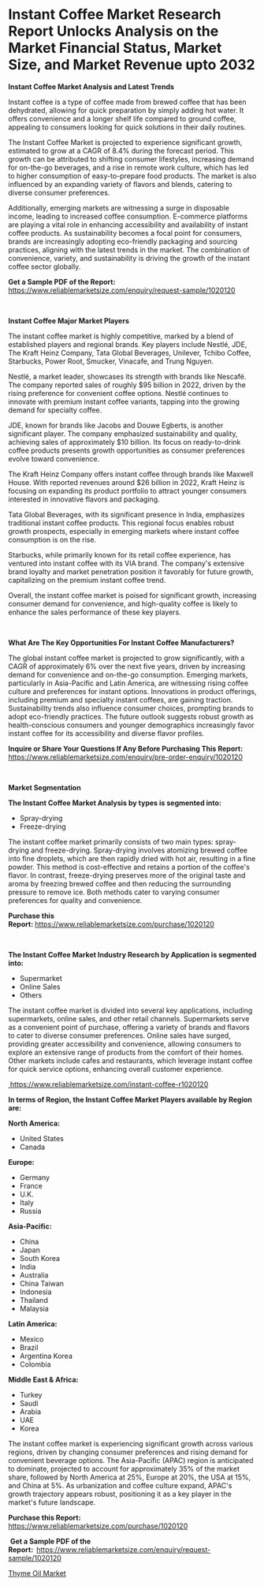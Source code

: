 <p><h1>Instant Coffee Market Research Report Unlocks Analysis on the Market Financial Status, Market Size, and Market Revenue upto 2032</h1></p><p><strong>Instant Coffee Market Analysis and Latest Trends</strong></p>
<p><p>Instant coffee is a type of coffee made from brewed coffee that has been dehydrated, allowing for quick preparation by simply adding hot water. It offers convenience and a longer shelf life compared to ground coffee, appealing to consumers looking for quick solutions in their daily routines.</p><p>The Instant Coffee Market is projected to experience significant growth, estimated to grow at a CAGR of 8.4% during the forecast period. This growth can be attributed to shifting consumer lifestyles, increasing demand for on-the-go beverages, and a rise in remote work culture, which has led to higher consumption of easy-to-prepare food products. The market is also influenced by an expanding variety of flavors and blends, catering to diverse consumer preferences.</p><p>Additionally, emerging markets are witnessing a surge in disposable income, leading to increased coffee consumption. E-commerce platforms are playing a vital role in enhancing accessibility and availability of instant coffee products. As sustainability becomes a focal point for consumers, brands are increasingly adopting eco-friendly packaging and sourcing practices, aligning with the latest trends in the market. The combination of convenience, variety, and sustainability is driving the growth of the instant coffee sector globally.</p></p>
<p><strong>Get a Sample PDF of the Report:&nbsp;</strong> <a href="https://www.reliablemarketsize.com/enquiry/request-sample/1020120?utm_campaign=2233&utm_medium=2&utm_source=Github&utm_content=ia&utm_term=15022025&utm_id=instant-coffee">https://www.reliablemarketsize.com/enquiry/request-sample/1020120</a></p>
<p>&nbsp;</p>
<p><strong>Instant Coffee Major Market Players</strong></p>
<p><p>The instant coffee market is highly competitive, marked by a blend of established players and regional brands. Key players include Nestlé, JDE, The Kraft Heinz Company, Tata Global Beverages, Unilever, Tchibo Coffee, Starbucks, Power Root, Smucker, Vinacafe, and Trung Nguyen.</p><p>Nestlé, a market leader, showcases its strength with brands like Nescafé. The company reported sales of roughly $95 billion in 2022, driven by the rising preference for convenient coffee options. Nestlé continues to innovate with premium instant coffee variants, tapping into the growing demand for specialty coffee.</p><p>JDE, known for brands like Jacobs and Douwe Egberts, is another significant player. The company emphasized sustainability and quality, achieving sales of approximately $10 billion. Its focus on ready-to-drink coffee products presents growth opportunities as consumer preferences evolve toward convenience.</p><p>The Kraft Heinz Company offers instant coffee through brands like Maxwell House. With reported revenues around $26 billion in 2022, Kraft Heinz is focusing on expanding its product portfolio to attract younger consumers interested in innovative flavors and packaging.</p><p>Tata Global Beverages, with its significant presence in India, emphasizes traditional instant coffee products. This regional focus enables robust growth prospects, especially in emerging markets where instant coffee consumption is on the rise. </p><p>Starbucks, while primarily known for its retail coffee experience, has ventured into instant coffee with its VIA brand. The company's extensive brand loyalty and market penetration position it favorably for future growth, capitalizing on the premium instant coffee trend. </p><p>Overall, the instant coffee market is poised for significant growth, increasing consumer demand for convenience, and high-quality coffee is likely to enhance the sales performance of these key players.</p></p>
<p>&nbsp;</p>
<p><strong>What Are The Key Opportunities For Instant Coffee Manufacturers?</strong></p>
<p><p>The global instant coffee market is projected to grow significantly, with a CAGR of approximately 6% over the next five years, driven by increasing demand for convenience and on-the-go consumption. Emerging markets, particularly in Asia-Pacific and Latin America, are witnessing rising coffee culture and preferences for instant options. Innovations in product offerings, including premium and specialty instant coffees, are gaining traction. Sustainability trends also influence consumer choices, prompting brands to adopt eco-friendly practices. The future outlook suggests robust growth as health-conscious consumers and younger demographics increasingly favor instant coffee for its accessibility and diverse flavor profiles.</p></p>
<p><strong>Inquire or Share Your Questions If Any Before Purchasing This Report:</strong> <a href="https://www.reliablemarketsize.com/enquiry/pre-order-enquiry/1020120?utm_campaign=2233&utm_medium=2&utm_source=Github&utm_content=ia&utm_term=15022025&utm_id=instant-coffee">https://www.reliablemarketsize.com/enquiry/pre-order-enquiry/1020120</a></p>
<p>&nbsp;</p>
<p><strong>Market Segmentation</strong></p>
<p><strong>The Instant Coffee Market Analysis by types is segmented into:</strong></p>
<p><ul><li>Spray-drying</li><li>Freeze-drying</li></ul></p>
<p><p>The instant coffee market primarily consists of two main types: spray-drying and freeze-drying. Spray-drying involves atomizing brewed coffee into fine droplets, which are then rapidly dried with hot air, resulting in a fine powder. This method is cost-effective and retains a portion of the coffee's flavor. In contrast, freeze-drying preserves more of the original taste and aroma by freezing brewed coffee and then reducing the surrounding pressure to remove ice. Both methods cater to varying consumer preferences for quality and convenience.</p></p>
<p><strong>Purchase this Report:&nbsp;</strong><a href="https://www.reliablemarketsize.com/purchase/1020120?utm_campaign=2233&utm_medium=2&utm_source=Github&utm_content=ia&utm_term=15022025&utm_id=instant-coffee">https://www.reliablemarketsize.com/purchase/1020120</a></p>
<p>&nbsp;</p>
<p><strong>The Instant Coffee Market Industry Research by Application is segmented into:</strong></p>
<p><ul><li>Supermarket</li><li>Online Sales</li><li>Others</li></ul></p>
<p><p>The instant coffee market is divided into several key applications, including supermarkets, online sales, and other retail channels. Supermarkets serve as a convenient point of purchase, offering a variety of brands and flavors to cater to diverse consumer preferences. Online sales have surged, providing greater accessibility and convenience, allowing consumers to explore an extensive range of products from the comfort of their homes. Other markets include cafes and restaurants, which leverage instant coffee for quick service options, enhancing overall customer experience.</p></p>
<p><a href="https://www.reliablemarketsize.com/instant-coffee-r1020120?utm_campaign=2233&utm_medium=2&utm_source=Github&utm_content=ia&utm_term=15022025&utm_id=instant-coffee">&nbsp;https://www.reliablemarketsize.com/instant-coffee-r1020120</a></p>
<p><strong>In terms of Region, the Instant Coffee Market Players available by Region are:</strong></p>
<p>
    <p> <strong> North America: </strong>
        <ul>
            <li>United States</li>
            <li>Canada</li>
        </ul>
        </p> 
    <p> <strong> Europe: </strong>
        <ul>
            <li>Germany</li>
            <li>France</li>
            <li>U.K.</li>
            <li>Italy</li>
            <li>Russia</li>
        </ul>
        </p> 
    <p> <strong> Asia-Pacific: </strong>
        <ul>
            <li>China</li>
            <li>Japan</li>
            <li>South Korea</li>
            <li>India</li>
            <li>Australia</li>
            <li>China Taiwan</li>
            <li>Indonesia</li>
            <li>Thailand</li>
            <li>Malaysia</li>
        </ul>
        </p> 
    <p> <strong> Latin America: </strong>
        <ul>
            <li>Mexico</li>
            <li>Brazil</li>
            <li>Argentina Korea</li>
            <li>Colombia</li>
        </ul>
        </p> 
    <p> <strong> Middle East & Africa: </strong>
        <ul>
            <li>Turkey</li>
            <li>Saudi</li>
            <li>Arabia</li>
            <li>UAE</li>
            <li>Korea</li>
        </ul>
    </p>
    </p>
<p><p>The instant coffee market is experiencing significant growth across various regions, driven by changing consumer preferences and rising demand for convenient beverage options. The Asia-Pacific (APAC) region is anticipated to dominate, projected to account for approximately 35% of the market share, followed by North America at 25%, Europe at 20%, the USA at 15%, and China at 5%. As urbanization and coffee culture expand, APAC's growth trajectory appears robust, positioning it as a key player in the market's future landscape.</p></p>
<p><strong>Purchase this Report: </strong><a href="https://www.reliablemarketsize.com/purchase/1020120?utm_campaign=2233&utm_medium=2&utm_source=Github&utm_content=ia&utm_term=15022025&utm_id=instant-coffee">https://www.reliablemarketsize.com/purchase/1020120</a></p>
<p>&nbsp;<strong>Get a Sample PDF of the Report:&nbsp;&nbsp;</strong><a href="https://www.reliablemarketsize.com/enquiry/request-sample/1020120?utm_campaign=2233&utm_medium=2&utm_source=Github&utm_content=ia&utm_term=15022025&utm_id=instant-coffee">https://www.reliablemarketsize.com/enquiry/request-sample/1020120</a></p>
<p><strong></strong></p>
<p><p><a href="https://github.com/kathiestrine5ty/Market-Research-Report-List-1/blob/main/thyme-oil-market.md?utm_campaign=2233&utm_medium=2&utm_source=Github&utm_content=ia&utm_term=15022025&utm_id=instant-coffee">Thyme Oil Market</a></p></p>